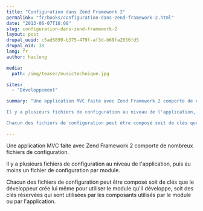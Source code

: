 ```yaml
---
title: "Configuration dans Zend Framework 2"
permalink: "fr/books/configuration-dans-zend-framework-2.html"
date: "2013-06-07T18:08"
slug: configuration-dans-zend-framework-2
layout: post
drupal_uuid: c5ad5899-b375-479f-af3d-b69fa2656fd5
drupal_nid: 38
lang: fr
author: haclong

media:
  path: /img/teaser/musictechnique.jpg

sites:
  - "Développement"

summary: "Une application MVC faite avec Zend Framework 2 comporte de nombreux fichiers de configuration.\n

Il y a plusieurs fichiers de configuration au niveau de l'application, puis au moins un fichier de configuration par module.\n

Chacun des fichiers de configuration peut être composé soit de clés que le développeur crée lui même pour utiliser le module qu'il développe, soit des clés réservées qui sont utilisées par les composants utilisés par le module ou par l'application."

---
```


Une application MVC faite avec Zend Framework 2 comporte de nombreux fichiers de configuration.

Il y a plusieurs fichiers de configuration au niveau de l'application, puis au moins un fichier de configuration par module.

Chacun des fichiers de configuration peut être composé soit de clés que le développeur crée lui même pour utiliser le module qu'il développe, soit des clés réservées qui sont utilisées par les composants utilisés par le module ou par l'application.
